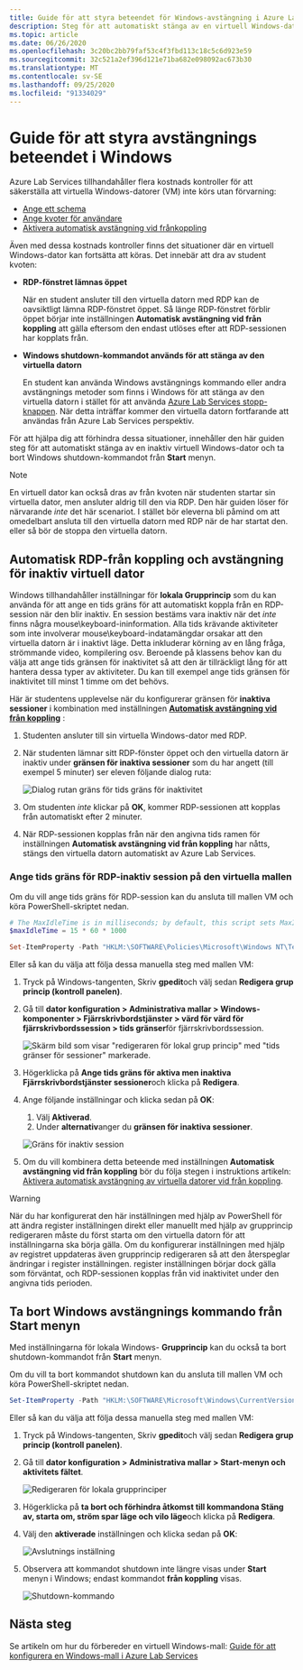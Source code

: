 ```yaml
---
title: Guide för att styra beteendet för Windows-avstängning i Azure Lab Services | Microsoft Docs
description: Steg för att automatiskt stänga av en virtuell Windows-dator som är inaktiv och ta bort Windows shutdown-kommandot.
ms.topic: article
ms.date: 06/26/2020
ms.openlocfilehash: 3c20bc2bb79faf53c4f3fbd113c18c5c6d923e59
ms.sourcegitcommit: 32c521a2ef396d121e71ba682e098092ac673b30
ms.translationtype: MT
ms.contentlocale: sv-SE
ms.lasthandoff: 09/25/2020
ms.locfileid: "91334029"
---
```

# <a name="guide-to-controlling-windows-shutdown-behavior"></a>Guide för att styra avstängnings beteendet i Windows

Azure Lab Services tillhandahåller flera kostnads kontroller för att säkerställa att virtuella Windows-datorer (VM) inte körs utan förvarning:
 - [Ange ett schema](https://docs.microsoft.com/azure/lab-services/classroom-labs/tutorial-setup-classroom-lab#set-a-schedule-for-the-lab)
 - [Ange kvoter för användare](https://docs.microsoft.com/azure/lab-services/classroom-labs/how-to-configure-student-usage#set-quotas-for-users)
 - [Aktivera automatisk avstängning vid frånkoppling](https://docs.microsoft.com/azure/lab-services/classroom-labs/how-to-enable-shutdown-disconnect)

Även med dessa kostnads kontroller finns det situationer där en virtuell Windows-dator kan fortsätta att köras. Det innebär att dra av student kvoten:

- **RDP-fönstret lämnas öppet**
  
    När en student ansluter till den virtuella datorn med RDP kan de oavsiktligt lämna RDP-fönstret öppet.  Så länge RDP-fönstret förblir öppet börjar inte inställningen **Automatisk avstängning vid från koppling** att gälla eftersom den endast utlöses efter att RDP-sessionen har kopplats från.

- **Windows shutdown-kommandot används för att stänga av den virtuella datorn**
  
    En student kan använda Windows avstängnings kommando eller andra avstängnings metoder som finns i Windows för att stänga av den virtuella datorn i stället för att använda [Azure Lab Services stopp-knappen](https://docs.microsoft.com/azure/lab-services/classroom-labs/how-to-use-classroom-lab#start-or-stop-the-vm).  När detta inträffar kommer den virtuella datorn fortfarande att användas från Azure Lab Services perspektiv.
    
För att hjälpa dig att förhindra dessa situationer, innehåller den här guiden steg för att automatiskt stänga av en inaktiv virtuell Windows-dator och ta bort Windows shutdown-kommandot från **Start** menyn.  

> [!NOTE]
> En virtuell dator kan också dras av från kvoten när studenten startar sin virtuella dator, men ansluter aldrig till den via RDP.  Den här guiden löser för närvarande *inte* det här scenariot.  I stället bör eleverna bli påmind om att omedelbart ansluta till den virtuella datorn med RDP när de har startat den. eller så bör de stoppa den virtuella datorn.

## <a name="automatic-rdp-disconnect-and-shutdown-for-idle-vm"></a>Automatisk RDP-från koppling och avstängning för inaktiv virtuell dator

Windows tillhandahåller inställningar för **lokala Grupprincip** som du kan använda för att ange en tids gräns för att automatiskt koppla från en RDP-session när den blir inaktiv.  En session bestäms vara inaktiv när det *inte* finns några mouse\keyboard-ininformation.  Alla tids krävande aktiviteter som inte involverar mouse\keyboard-indatamängdar orsakar att den virtuella datorn är i inaktivt läge.  Detta inkluderar körning av en lång fråga, strömmande video, kompilering osv.  Beroende på klassens behov kan du välja att ange tids gränsen för inaktivitet så att den är tillräckligt lång för att hantera dessa typer av aktiviteter.  Du kan till exempel ange tids gränsen för inaktivitet till minst 1 timme om det behövs.

Här är studentens upplevelse när du konfigurerar gränsen för **inaktiva sessioner** i kombination med inställningen [**Automatisk avstängning vid från koppling**](https://docs.microsoft.com/azure/lab-services/classroom-labs/how-to-enable-shutdown-disconnect) :
 1. Studenten ansluter till sin virtuella Windows-dator med RDP.
 2. När studenten lämnar sitt RDP-fönster öppet och den virtuella datorn är inaktiv under **gränsen för inaktiva sessioner** som du har angett (till exempel 5 minuter) ser eleven följande dialog ruta:

    ![Dialog rutan gräns för tids gräns för inaktivitet](./media/how-to-windows-shutdown/idle-time-expired.png)

1. Om studenten *inte* klickar på **OK**, kommer RDP-sessionen att kopplas från automatiskt efter 2 minuter.
2. När RDP-sessionen kopplas från när den angivna tids ramen för inställningen **Automatisk avstängning vid från koppling** har nåtts, stängs den virtuella datorn automatiskt av Azure Lab Services.

### <a name="set-rdp-idle-session-time-limit-on-the-template-vm"></a>Ange tids gräns för RDP-inaktiv session på den virtuella mallen

Om du vill ange tids gräns för RDP-session kan du ansluta till mallen VM och köra PowerShell-skriptet nedan.

```powershell
# The MaxIdleTime is in milliseconds; by default, this script sets MaxIdleTime to 15 minutes.
$maxIdleTime = 15 * 60 * 1000

Set-ItemProperty -Path "HKLM:\SOFTWARE\Policies\Microsoft\Windows NT\Terminal Services" -Name "MaxIdleTime" -Value $maxIdleTime -Force
```
Eller så kan du välja att följa dessa manuella steg med mallen VM:

1. Tryck på Windows-tangenten, Skriv **gpedit**och välj sedan **Redigera grup princip (kontroll panelen)**.

1. Gå till **dator konfiguration > Administrativa mallar > Windows-komponenter > Fjärrskrivbordstjänster > värd för värd för fjärrskrivbordssession > tids gränser**för fjärrskrivbordssession.  

    ![Skärm bild som visar "redigeraren för lokal grup princip" med "tids gränser för sessioner" markerade.](./media/how-to-windows-shutdown/group-policy-idle.png)
   
1. Högerklicka på **Ange tids gräns för aktiva men inaktiva Fjärrskrivbordstjänster sessioner**och klicka på **Redigera**.

1. Ange följande inställningar och klicka sedan på **OK**:
   1. Välj **Aktiverad**.
   1. Under **alternativ**anger du **gränsen för inaktiva sessioner**.

    ![Gräns för inaktiv session](./media/how-to-windows-shutdown/edit-idle-time-limit.png)

1. Om du vill kombinera detta beteende med inställningen **Automatisk avstängning vid från koppling** bör du följa stegen i instruktions artikeln: [Aktivera automatisk avstängning av virtuella datorer vid från koppling](https://docs.microsoft.com/azure/lab-services/classroom-labs/how-to-enable-shutdown-disconnect).

> [!WARNING]
> När du har konfigurerat den här inställningen med hjälp av PowerShell för att ändra register inställningen direkt eller manuellt med hjälp av grupprincip redigeraren måste du först starta om den virtuella datorn för att inställningarna ska börja gälla.  Om du konfigurerar inställningen med hjälp av registret uppdateras även grupprincip redigeraren så att den återspeglar ändringar i register inställningen. register inställningen börjar dock gälla som förväntat, och RDP-sessionen kopplas från vid inaktivitet under den angivna tids perioden.

## <a name="remove-windows-shutdown-command-from-start-menu"></a>Ta bort Windows avstängnings kommando från Start menyn

Med inställningarna för lokala Windows- **Grupprincip** kan du också ta bort shutdown-kommandot från **Start** menyn.

Om du vill ta bort kommandot shutdown kan du ansluta till mallen VM och köra PowerShell-skriptet nedan.

```powershell
Set-ItemProperty -Path "HKLM:\SOFTWARE\Microsoft\Windows\CurrentVersion\Policies\Explorer" -Name "HidePowerOptions" -Value 1 -Force
```

Eller så kan du välja att följa dessa manuella steg med mallen VM:

1. Tryck på Windows-tangenten, Skriv **gpedit**och välj sedan **Redigera grup princip (kontroll panelen)**.

1. Gå till **dator konfiguration > Administrativa mallar > Start-menyn och aktivitets fältet**.  

    ![Redigeraren för lokala grupprinciper](./media/how-to-windows-shutdown/group-policy-shutdown.png)

1. Högerklicka på **ta bort och förhindra åtkomst till kommandona Stäng av, starta om, ström spar läge och vilo läge**och klicka på **Redigera**.

1. Välj den **aktiverade** inställningen och klicka sedan på **OK**:
 
   ![Avslutnings inställning](./media/how-to-windows-shutdown/edit-shutdown.png)

1. Observera att kommandot shutdown inte längre visas under **Start** menyn i Windows; endast kommandot **från koppling** visas.

    ![Shutdown-kommando](./media/how-to-windows-shutdown/start-menu.png)

## <a name="next-steps"></a>Nästa steg
Se artikeln om hur du förbereder en virtuell Windows-mall: [Guide för att konfigurera en Windows-mall i Azure Lab Services](how-to-prepare-windows-template.md)